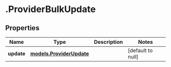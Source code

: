 # .ProviderBulkUpdate

## Properties
Name | Type | Description | Notes
------------ | ------------- | ------------- | -------------
**update** | [**models.ProviderUpdate**](models.ProviderUpdate.md) |  | [default to null]


